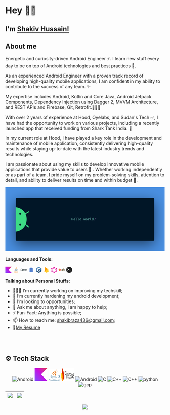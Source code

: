 # Hey 👋🏽

## I'm [Shakiv Hussain!](https://www.linkedin.com/in/shakivhussain/) 

## About me

Energetic and curiosity-driven Android Engineer ⚡. I learn new stuff every day to be on top of Android technologies and best practices 🚀.

As an experienced Android Engineer with a proven track record of developing high-quality mobile applications, I am confident in my ability to contribute to the success of any team. ✨

My expertise includes Android, Kotlin and Core Java, Android Jetpack Components, Dependency Injection using Dagger 2, MVVM Architecture, and REST APIs and Firebase, Git, Retrofit.👨🏼‍💻

With over 2 years of experience at Hood, Oyelabs, and Sudan's Tech ✅, I have had the opportunity to work on various projects, including a recently launched app that received funding from Shark Tank India. 🚀

In my current role at Hood, I have played a key role in the development and maintenance of mobile application, consistently delivering high-quality results while staying up-to-date with the latest industry trends and technologies.

I am passionate about using my skills to develop innovative mobile applications that provide value to users 🙌 . Whether working independently or as part of a team, I pride myself on my problem-solving skills, attention to detail, and ability to deliver results on time and within budget 🤝.

<img src="https://github.com/shakivhussain/Shakiv_Hussain/blob/master/Resource/banner.png" alt="Hello world">

**Languages and Tools:**  

<code><img height="20" src="https://raw.githubusercontent.com/github/explore/80688e429a7d4ef2fca1e82350fe8e3517d3494d/topics/kotlin/kotlin.png"></code>
<code><img height="20" src="https://raw.githubusercontent.com/github/explore/80688e429a7d4ef2fca1e82350fe8e3517d3494d/topics/java/java.png"></code>
<code><img height="20" src="https://raw.githubusercontent.com/github/explore/80688e429a7d4ef2fca1e82350fe8e3517d3494d/topics/bash/bash.png"></code>
<code><img height="20" src="https://raw.githubusercontent.com/github/explore/80688e429a7d4ef2fca1e82350fe8e3517d3494d/topics/sql/sql.png"></code>
<code><img height="20" src="https://raw.githubusercontent.com/github/explore/80688e429a7d4ef2fca1e82350fe8e3517d3494d/topics/cpp/cpp.png"></code>
<code><img height="20" src="https://raw.githubusercontent.com/github/explore/80688e429a7d4ef2fca1e82350fe8e3517d3494d/topics/firebase/firebase.png"></code>
<code><img height="20" src="https://raw.githubusercontent.com/github/explore/5c058a388828bb5fde0bcafd4bc867b5bb3f26f3/topics/graphql/graphql.png"></code>
<code><img height="20" src="https://raw.githubusercontent.com/github/explore/80688e429a7d4ef2fca1e82350fe8e3517d3494d/topics/git/git.png"></code>
<code><img height="20" src="https://raw.githubusercontent.com/github/explore/80688e429a7d4ef2fca1e82350fe8e3517d3494d/topics/terminal/terminal.png"></code>

 
**Talking about Personal Stuffs:**

- 👨🏽‍💻 I’m currently working on improving my techskill;
- 🌱 I’m currently hardening my android development; 
- 👯 I’m looking to opportunities;
- 💬 Ask me about anything, I am happy to help;
- ⚡️ Fun-Fact: Anything is possible;
- 📫 How to reach me: shakibraza436@gmail.com;
- 📝[My Resume](https://drive.google.com/file/d/1-507If36OEApOxB4npJfFVAL0tWUKqcK/view)
<br />
<br />

## ⚙ Tech Stack
<p align="center">
<img src="https://raw.githubusercontent.com/gilbarbara/logos/master/logos/android-icon.svg" alt="Android" width="40" height="40"/> 
<img src="https://raw.githubusercontent.com/github/explore/80688e429a7d4ef2fca1e82350fe8e3517d3494d/topics/kotlin/kotlin.png" alt="Kotlin" width="40" height="40"/>  
<img src="https://raw.githubusercontent.com/gilbarbara/logos/master/logos/java.svg" alt="Core Java" width="36" height="36"/>  
<img src="https://raw.githubusercontent.com/gilbarbara/logos/master/logos/firebase.svg" alt="Firebase" width="40" height="40"/> 
<img src="https://raw.githubusercontent.com/gilbarbara/logos/master/logos/figma.svg" alt="Android" width="40" height="40"/> 
<img src="https://raw.githubusercontent.com/gilbarbara/logos/master/logos/c.svg" alt="C" width="40" height="40"/>
<img src="https://raw.githubusercontent.com/gilbarbara/logos/master/logos/c-plusplus.svg" alt="C++" width="40" height="40"/> 
<img src="https://raw.githubusercontent.com/gilbarbara/logos/master/logos/git-icon.svg" alt="C++" width="40" height="40"/> 
<img src="https://github.com/gilbarbara/logos/blob/master/logos/python.svg" alt="python" width="40" height="40"/> 
<img src="https://www.vectorlogo.zone/logos/google_cloud/google_cloud-icon.svg" alt="gcp" width="40" height="40"/>
</p>

|<img src="https://github-readme-stats.vercel.app/api?username=shakivhussain&&show_icons=true&&hide_border=false&&count_private=true&include_all_commits=true"/>|<img src="https://github-readme-streak-stats.herokuapp.com/?user=shakivhussain&&hide_border=false&&show_icons=true"/>|
|---|---|

<p align="center">
  <img src="https://github-readme-stats.vercel.app/api/top-langs/?username=shakivhussain&layout=compact"/>
</p>
